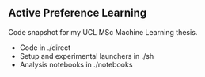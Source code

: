 Active Preference Learning
--------------------------

Code snapshot for my UCL MSc Machine Learning thesis.

* Code in ./direct
* Setup and experimental launchers in ./sh
* Analysis notebooks in ./notebooks



